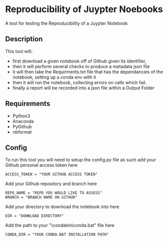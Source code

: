 
# Reproducibility of Juypter Noebooks

A tool for testing the Reproducibility of a Juypter Notebook


## Description
This tool will:
 - first download a given notebook off of Github given its identifier, 
 - then it will perform several checks to produce a metadata json file
 - it will then take the Requirments.txt file that has the dependancies of the notebook, setting up a conda env with it
 - then it will run the notebook, collecting errors on cells which fail.
 - finally a report will be recorded into a json file within a Output Folder
 
## Requirements
- Python3
- Anaconda 
- PyGithub
- nbformat

## Config
To run this tool you will need to setup the config.py file as such
add your Github personal access token here
```
ACCESS_TOKEN = "YOUR GITHUB ACCESS TOKEN"
```
Add your Github repository and branch here
```
REPO_NAME = "REPO YOU WOULD LIKE TO ASSESS"
BRANCH = "BRANCH NAME ON GITHUB"
```
Add your directory to download the notebook into here
```
DIR = "DOWNLOAD DIRECTORY"
```
Add the path to your "\condabin\conda.bat" file here
```
CONDA_DIR = "YOUR CONDA.BAT INSTALLATION PATH"
```


